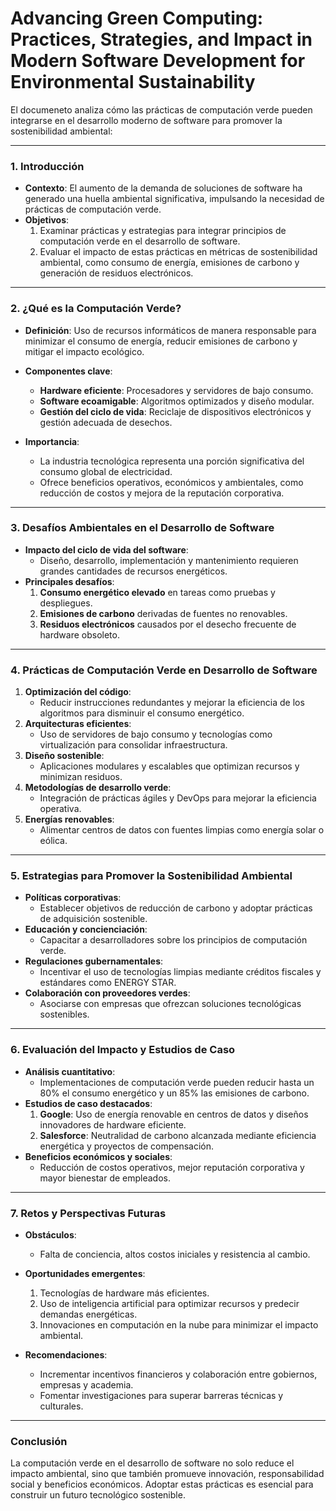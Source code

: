 # Advancing Green Computing: Practices, Strategies, and Impact in Modern Software Development for Environmental Sustainability
El documeneto analiza cómo las prácticas de computación verde pueden integrarse en el desarrollo moderno de software para promover la sostenibilidad ambiental:

---

### **1. Introducción**
- **Contexto**: El aumento de la demanda de soluciones de software ha generado una huella ambiental significativa, impulsando la necesidad de prácticas de computación verde.
- **Objetivos**:
  1. Examinar prácticas y estrategias para integrar principios de computación verde en el desarrollo de software.
  2. Evaluar el impacto de estas prácticas en métricas de sostenibilidad ambiental, como consumo de energía, emisiones de carbono y generación de residuos electrónicos.

---

### **2. ¿Qué es la Computación Verde?**
- **Definición**: Uso de recursos informáticos de manera responsable para minimizar el consumo de energía, reducir emisiones de carbono y mitigar el impacto ecológico.
- **Componentes clave**:
  - **Hardware eficiente**: Procesadores y servidores de bajo consumo.
  - **Software ecoamigable**: Algoritmos optimizados y diseño modular.
  - **Gestión del ciclo de vida**: Reciclaje de dispositivos electrónicos y gestión adecuada de desechos.

- **Importancia**:
  - La industria tecnológica representa una porción significativa del consumo global de electricidad.
  - Ofrece beneficios operativos, económicos y ambientales, como reducción de costos y mejora de la reputación corporativa.

---

### **3. Desafíos Ambientales en el Desarrollo de Software**
- **Impacto del ciclo de vida del software**:
  - Diseño, desarrollo, implementación y mantenimiento requieren grandes cantidades de recursos energéticos.
- **Principales desafíos**:
  1. **Consumo energético elevado** en tareas como pruebas y despliegues.
  2. **Emisiones de carbono** derivadas de fuentes no renovables.
  3. **Residuos electrónicos** causados por el desecho frecuente de hardware obsoleto.

---

### **4. Prácticas de Computación Verde en Desarrollo de Software**
1. **Optimización del código**:
   - Reducir instrucciones redundantes y mejorar la eficiencia de los algoritmos para disminuir el consumo energético.
2. **Arquitecturas eficientes**:
   - Uso de servidores de bajo consumo y tecnologías como virtualización para consolidar infraestructura.
3. **Diseño sostenible**:
   - Aplicaciones modulares y escalables que optimizan recursos y minimizan residuos.
4. **Metodologías de desarrollo verde**:
   - Integración de prácticas ágiles y DevOps para mejorar la eficiencia operativa.
5. **Energías renovables**:
   - Alimentar centros de datos con fuentes limpias como energía solar o eólica.

---

### **5. Estrategias para Promover la Sostenibilidad Ambiental**
- **Políticas corporativas**:
  - Establecer objetivos de reducción de carbono y adoptar prácticas de adquisición sostenible.
- **Educación y concienciación**:
  - Capacitar a desarrolladores sobre los principios de computación verde.
- **Regulaciones gubernamentales**:
  - Incentivar el uso de tecnologías limpias mediante créditos fiscales y estándares como ENERGY STAR.
- **Colaboración con proveedores verdes**:
  - Asociarse con empresas que ofrezcan soluciones tecnológicas sostenibles.

---

### **6. Evaluación del Impacto y Estudios de Caso**
- **Análisis cuantitativo**:
  - Implementaciones de computación verde pueden reducir hasta un 80% el consumo energético y un 85% las emisiones de carbono.
- **Estudios de caso destacados**:
  1. **Google**: Uso de energía renovable en centros de datos y diseños innovadores de hardware eficiente.
  2. **Salesforce**: Neutralidad de carbono alcanzada mediante eficiencia energética y proyectos de compensación.
- **Beneficios económicos y sociales**:
  - Reducción de costos operativos, mejor reputación corporativa y mayor bienestar de empleados.

---

### **7. Retos y Perspectivas Futuras**
- **Obstáculos**:
  - Falta de conciencia, altos costos iniciales y resistencia al cambio.
- **Oportunidades emergentes**:
  1. Tecnologías de hardware más eficientes.
  2. Uso de inteligencia artificial para optimizar recursos y predecir demandas energéticas.
  3. Innovaciones en computación en la nube para minimizar el impacto ambiental.

- **Recomendaciones**:
  - Incrementar incentivos financieros y colaboración entre gobiernos, empresas y academia.
  - Fomentar investigaciones para superar barreras técnicas y culturales.

---

### **Conclusión**
La computación verde en el desarrollo de software no solo reduce el impacto ambiental, sino que también promueve innovación, responsabilidad social y beneficios económicos. Adoptar estas prácticas es esencial para construir un futuro tecnológico sostenible.

